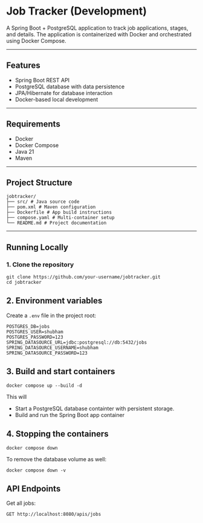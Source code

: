 # Job Tracker (Development)

A Spring Boot + PostgreSQL application to track job applications, stages, and details. 
The application is containerized with Docker and orchestrated using Docker Compose.

---

## Features
- Spring Boot REST API
- PostgreSQL database with data persistence
- JPA/Hibernate for database interaction
- Docker-based local development

---

## Requirements
- Docker
- Docker Compose
- Java 21
- Maven

---

## Project Structure
```
jobtracker/
├── src/ # Java source code
├── pom.xml # Maven configuration
├── Dockerfile # App build instructions
├── compose.yaml # Multi-container setup
└── README.md # Project documentation

```

---

## Running Locally

### 1. Clone the repository
```
git clone https://github.com/your-username/jobtracker.git
cd jobtracker

``` 

## 2. Environment variables
Create a `.env` file in the project root:

``` 
POSTGRES_DB=jobs
POSTGRES_USER=shubham
POSTGRES_PASSWORD=123
SPRING_DATASOURCE_URL=jdbc:postgresql://db:5432/jobs
SPRING_DATASOURCE_USERNAME=shubham
SPRING_DATASOURCE_PASSWORD=123
```

## 3. Build and start containers

``` 
docker compose up --build -d
```
This will 
- Start a PostgreSQL database containter with persistent storage.
- Build and run the Spring Boot app container

## 4. Stopping the containers

``` basic
docker compose down
```

To remove the database volume as well:

``` basic
docker compose down -v
```

## API Endpoints
Get all jobs:

``` basic 
GET http://localhost:8080/apis/jobs
```
